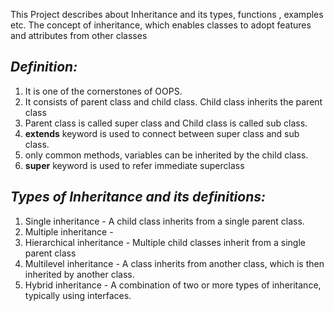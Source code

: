 This Project describes about Inheritance and its types, functions , examples etc.
The concept of inheritance, which enables classes to adopt features and attributes from other classes

## **_Definition:_**
1. It is one of the cornerstones of OOPS. 
2. It consists of parent class and child class. Child class inherits the parent class
3. Parent class is called super class and Child class is called sub class.
4. **extends** keyword is used to connect between super class and sub class.
5. only common methods, variables can be inherited by the child class. 
6. **super** keyword is used to refer immediate superclass

## **_Types of Inheritance and its definitions:_**
1. Single inheritance - A child class inherits from a single parent class. 
2. Multiple inheritance - 
3. Hierarchical inheritance - Multiple child classes inherit from a single parent class
4. Multilevel inheritance - A class inherits from another class, which is then inherited by another class.
5. Hybrid inheritance - A combination of two or more types of inheritance, typically using interfaces.

